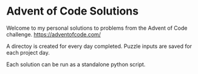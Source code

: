 # Advent of Code Solutions

Welcome to my personal solutions to problems from the Advent of Code challenge. https://adventofcode.com/

A directoy is created for every day completed. Puzzle inputs are saved for each project day.

Each solution can be run as a standalone python script.

